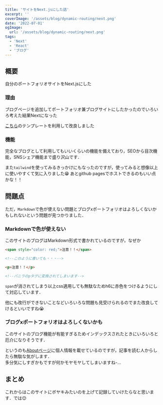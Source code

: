 ```yaml
---
title: 'サイトをNext.jsにした話'
excerpt: ''
coverImage: '/assets/blog/dynamic-routing/next.png'
date: '2022-07-01'
ogImage:
  url: '/assets/blog/dynamic-routing/next.png'
tags:
  - 'Next'
  - 'React'
  - 'ブログ'
---
```


## 概要

自分のポートフォリオサイトをNext.jsにした

### 理由

ブログページを追加してポートフォリオ兼ブログサイトにしたかったのでいろいろ考えた結果Nextになった

[こちら](https://zenn.dev/subt/articles/957bd5d01485e1)のテンプレートを利用して改良しました

### 機能

完全なブログとして利用してもいいくらいの機能を備えており，SEOから目次機能，SNSシェア機能まで盛り沢山です．

また`tailwind`を使ってみるきっかけにもなったのですが，使ってみると想像以上に使いやすくて気に入りました😁  あとgithub pagesでホストできるのもいい点かな！！

## 問題点

ただ，`Markdown`で色が使えない問題とブログxポートフォリオはよろしくないかもしれないという問題が見つかりました．

### Markdownで色が使えない

このサイトのブログはMarkdown形式で書かれているのですが，なぜか

```html
<span style="color: red;">注意！！</span>

<!--このように書いても・・・-->

<p>注意！！</p>

<!--バニラのpタグに変換されてしまいます-->
```

`span`が消されてしまう以上css適用しても無駄なためh6に赤色をつけるようにして対応しています．

他にも改行ができないことなどいろいろな問題も見受けられるのでまた改良してけるといいですね😭

### ブログxポートフォリオはよろしくないかも

このサイトのブログ機能が有能すぎるためインデックスされたときにいろいろと厄介になりそうです．

というのも[Aboutページ](https://lion-rion.github.io/about)に個人情報を載せているのですが，記事を読む人からしたら無駄な気がします．<br>
多分気にしすぎかもですが何かモヤモヤしてしまいますね-...

## まとめ

これからはこのサイトにボヤキみたいのを上げて記録していけたらなと思います．では😌


